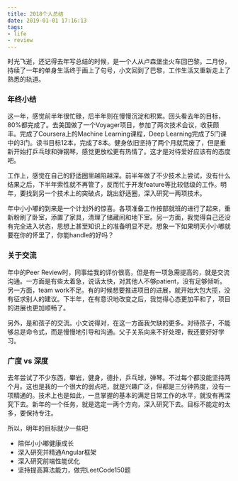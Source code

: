 ```yaml
---
title: 2018个人总结
date: 2019-01-01 17:16:13
tags:
- life
- review
---
```


时光飞逝，还记得去年写总结的时候，是一个人从卢森堡坐火车回巴黎。二月份，持续了一年的单身生活终于画上了句号，小文回到了巴黎，工作生活又重新走上了熟悉的轨道。

### 年终小结
这一年，感觉前半年很忙碌，后半年则在慢慢沉淀和积累。回头看去年的目标，80%都完成了。去美国做了一个Voyager项目，参加了两次技术会议，收获颇丰。完成了Coursera上的Machine Learning课程，Deep Learning完成了5门课中的3门。读书目标12本，完成了8本。健身依旧坚持了两个月就荒废了，但是重新开始打乒乓球和弹钢琴，感觉更放松更有热情了。这才是对待爱好应该有的态度吧。

工作上，感觉在自己的舒适圈里越陷越深。前半年做了不少技术上尝试，没有什么结果之后，下半年索性就不再管了，反而忙于开发feature等比较低级的工作。明年，要找到另一个技术上的突破点，跳出舒适圈，深入研究一两项技术。

年中小小嘟的到来是一个计划外的惊喜。各项准备工作按部就班的进行了起来，重新粉刷了卧室，添置了家具，清理了储藏间和地下室。另一方面，我觉得自己还没有完全进入状态，思想上甚至知识上的准备明显不足。想象一下如果明天小小嘟就要在你的怀里了，你能handle的好吗？

### 关于交流
年中的Peer Review时，同事给我的评价很高，但是有一项急需提高的，就是交流沟通。一方面是有些太着急，说话太快，对其他人不够patient，没有足够倾听。另一方面，team work不足。有的时候想要推进项目的进展，就开始大包大揽，没有征求别人的建议。下半年，在有意识地改变之后，我觉得心态更加平和了，项目的进展也更加顺畅了。

另外，是和孩子的交流。小文说得对，在这一方面我欠缺的更多。对待孩子，不能够总是命令式，而是慢慢地引导和沟通。父子关系向来不好处理，我还要好好学习。

### 广度 vs 深度
去年尝试了不少东西，攀岩，健身，德扑，乒乓球，弹琴。不过每个都没能坚持两个月。这也是我的一个很大的弱点吧，就是兴趣广泛，但都是三分钟热度，没有一项精通的。技术上也是如此，一旦掌握的基本的满足日常工作的水平，就没有再深究下去。新年的一个任务，就是选定一两个方向，深入研究下去。目标不能定的太多，要保持专注。

所以，明年的目标就少一些吧

* 陪伴小小嘟健康成长
* 深入研究并精通Angular框架
* 深入研究前端性能优化
* 坚持提高算法能力，做完LeetCode150题


